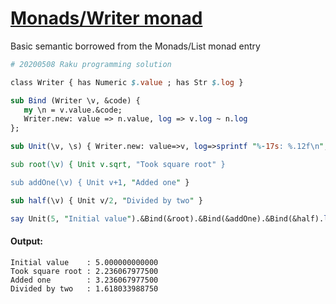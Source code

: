 [1]: https://rosettacode.org/wiki/Monads/Writer_monad

# [Monads/Writer monad][1]

Basic semantic borrowed from the Monads/List monad entry

```perl
# 20200508 Raku programming solution

class Writer { has Numeric $.value ; has Str $.log }

sub Bind (Writer \v, &code) {
   my \n = v.value.&code;
   Writer.new: value => n.value, log => v.log ~ n.log
};

sub Unit(\v, \s) { Writer.new: value=>v, log=>sprintf "%-17s: %.12f\n",s,v}

sub root(\v) { Unit v.sqrt, "Took square root" }

sub addOne(\v) { Unit v+1, "Added one" }

sub half(\v) { Unit v/2, "Divided by two" }

say Unit(5, "Initial value").&Bind(&root).&Bind(&addOne).&Bind(&half).log;
```

#### Output:
```
Initial value    : 5.000000000000
Took square root : 2.236067977500
Added one        : 3.236067977500
Divided by two   : 1.618033988750
```
